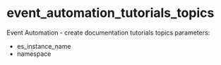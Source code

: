# event_automation_tutorials_topics

Event Automation - create documentation tutorials topics
parameters:
- es_instance_name
- namespace
